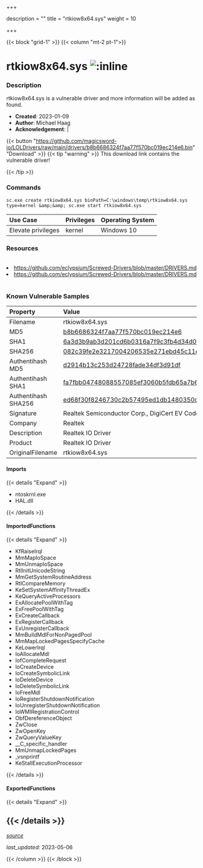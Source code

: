 +++

description = ""
title = "rtkiow8x64.sys"
weight = 10

+++


{{< block "grid-1" >}}
{{< column "mt-2 pt-1">}}


# rtkiow8x64.sys ![:inline](/images/twitter_verified.png) 


### Description

rtkiow8x64.sys is a vulnerable driver and more information will be added as found.

- **Created**: 2023-01-09
- **Author**: Michael Haag
- **Acknowledgement**:  | [](https://twitter.com/)

{{< button "https://github.com/magicsword-io/LOLDrivers/raw/main/drivers/b8b6686324f7aa77f570bc019ec214e6.bin" "Download" >}}
{{< tip "warning" >}}
This download link contains the vulnerable driver!

{{< /tip >}}

### Commands

```
sc.exe create rtkiow8x64.sys binPath=C:\windows\temp\rtkiow8x64.sys type=kernel &amp;&amp; sc.exe start rtkiow8x64.sys
```

| Use Case | Privileges | Operating System | 
|:---- | ---- | ---- |
| Elevate privileges | kernel | Windows 10 |

### Resources
<br>
<li><a href=" https://github.com/eclypsium/Screwed-Drivers/blob/master/DRIVERS.md"> https://github.com/eclypsium/Screwed-Drivers/blob/master/DRIVERS.md</a></li>
<li><a href="https://github.com/eclypsium/Screwed-Drivers/blob/master/DRIVERS.md">https://github.com/eclypsium/Screwed-Drivers/blob/master/DRIVERS.md</a></li>
<br>

### Known Vulnerable Samples

| Property           | Value |
|:-------------------|:------|
| Filename           | rtkiow8x64.sys |
| MD5                | [b8b6686324f7aa77f570bc019ec214e6](https://www.virustotal.com/gui/file/b8b6686324f7aa77f570bc019ec214e6) |
| SHA1               | [6a3d3b9ab3d201cd6b0316a7f9c3fb4d34d0f403](https://www.virustotal.com/gui/file/6a3d3b9ab3d201cd6b0316a7f9c3fb4d34d0f403) |
| SHA256             | [082c39fe2e3217004206535e271ebd45c11eb072efde4cc9885b25ba5c39f91d](https://www.virustotal.com/gui/file/082c39fe2e3217004206535e271ebd45c11eb072efde4cc9885b25ba5c39f91d) |
| Authentihash MD5   | [d2914b13c253d24728fade34df3d91df](https://www.virustotal.com/gui/search/authentihash%253Ad2914b13c253d24728fade34df3d91df) |
| Authentihash SHA1  | [fa7fbb04748088557085ef3060b5fdb65a7b6b10](https://www.virustotal.com/gui/search/authentihash%253Afa7fbb04748088557085ef3060b5fdb65a7b6b10) |
| Authentihash SHA256| [ed68f30f8246730c2b57495ed1db1480350d879b01d070999d35f38630865f5c](https://www.virustotal.com/gui/search/authentihash%253Aed68f30f8246730c2b57495ed1db1480350d879b01d070999d35f38630865f5c) |
| Signature         | Realtek Semiconductor Corp., DigiCert EV Code Signing CA, DigiCert   |
| Company           | Realtek                                             |
| Description       | Realtek IO Driver |
| Product           | Realtek IO Driver                       |
| OriginalFilename  | rtkiow8x64.sys  |


#### Imports
{{< details "Expand" >}}
* ntoskrnl.exe
* HAL.dll

{{< /details >}}
#### ImportedFunctions
{{< details "Expand" >}}
* KfRaiseIrql
* MmMapIoSpace
* MmUnmapIoSpace
* RtlInitUnicodeString
* MmGetSystemRoutineAddress
* RtlCompareMemory
* KeSetSystemAffinityThreadEx
* KeQueryActiveProcessors
* ExAllocatePoolWithTag
* ExFreePoolWithTag
* ExCreateCallback
* ExRegisterCallback
* ExUnregisterCallback
* MmBuildMdlForNonPagedPool
* MmMapLockedPagesSpecifyCache
* KeLowerIrql
* IoAllocateMdl
* IofCompleteRequest
* IoCreateDevice
* IoCreateSymbolicLink
* IoDeleteDevice
* IoDeleteSymbolicLink
* IoFreeMdl
* IoRegisterShutdownNotification
* IoUnregisterShutdownNotification
* IoWMIRegistrationControl
* ObfDereferenceObject
* ZwClose
* ZwOpenKey
* ZwQueryValueKey
* __C_specific_handler
* MmUnmapLockedPages
* _vsnprintf
* KeStallExecutionProcessor

{{< /details >}}
#### ExportedFunctions
{{< details "Expand" >}}

{{< /details >}}
-----



[*source*](https://github.com/magicsword-io/LOLDrivers/tree/main/yaml/rtkiow8x64.yaml)

*last_updated:* 2023-05-06








{{< /column >}}
{{< /block >}}
